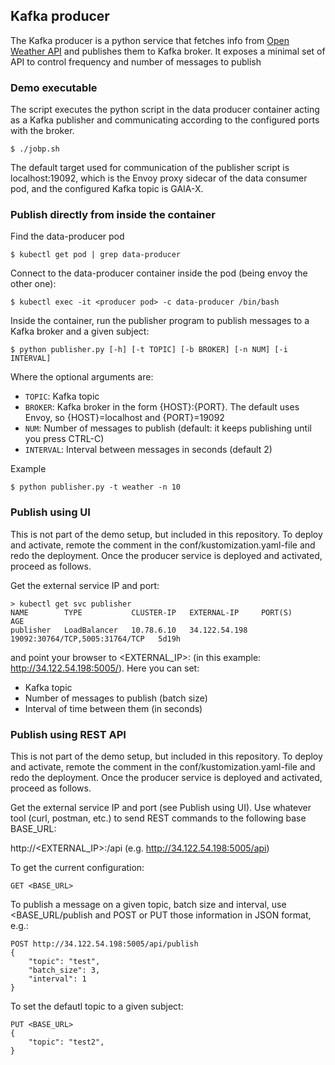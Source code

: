 ## Kafka producer

The Kafka producer is a python service that fetches info from [Open Weather API](https://openweathermap.org/api) 
and publishes them to Kafka broker. It exposes a minimal set of API to control frequency and number of messages to 
publish  

### Demo executable
The script executes the python script in the data producer container acting as a Kafka publisher and communicating according to the configured ports with the broker.

    $ ./jobp.sh
    
The default target used for communication of the publisher script is localhost:19092, which is the Envoy proxy sidecar of the data consumer pod, and the configured Kafka topic is GAIA-X.

### Publish directly from inside the container
Find the data-producer pod

    $ kubectl get pod | grep data-producer
    
Connect to the data-producer container inside the pod (being envoy the other one):

    $ kubectl exec -it <producer pod> -c data-producer /bin/bash
    
Inside the container, run the publisher program to publish messages to a Kafka broker and a given subject:

    $ python publisher.py [-h] [-t TOPIC] [-b BROKER] [-n NUM] [-i INTERVAL]
    
Where the optional arguments are:
- ````TOPIC````: Kafka topic 
- ````BROKER````: Kafka broker in the form {HOST}:{PORT}. The default uses Envoy, 
so {HOST}=localhost and {PORT}=19092
- ````NUM````: Number of messages to publish (default: it keeps publishing until you press CTRL-C) 
- ````INTERVAL````: Interval between messages in seconds (default 2)

Example

    $ python publisher.py -t weather -n 10
    
### Publish using UI
This is not part of the demo setup, but included in this repository. To deploy and activate, remote the comment in the conf/kustomization.yaml-file and redo the deployment. Once the producer service is deployed and activated, proceed as follows.

Get the external service IP and port:

    > kubectl get svc publisher
    NAME        TYPE           CLUSTER-IP   EXTERNAL-IP     PORT(S)                          AGE
    publisher   LoadBalancer   10.78.6.10   34.122.54.198   19092:30764/TCP,5005:31764/TCP   5d19h

and point your browser to <EXTERNAL_IP>:<external port> (in this example: http://34.122.54.198:5005/). 
Here you can set:
- Kafka topic
- Number of messages to publish (batch size)
- Interval of time between them (in seconds)


### Publish using REST API
This is not part of the demo setup, but included in this repository. To deploy and activate, remote the comment in the conf/kustomization.yaml-file and redo the deployment. Once the producer service is deployed and activated, proceed as follows.

Get the external service IP and port (see Publish using UI).
Use whatever tool (curl, postman, etc.) to send REST commands to the following base BASE_URL:

http://<EXTERNAL_IP>:<external port>/api (e.g. http://34.122.54.198:5005/api)

To get the current configuration:
    
    GET <BASE_URL>


To publish a message on a given topic, batch size and interval, use <BASE_URL/publish and POST or PUT 
those information in JSON format, e.g.: 

    POST http://34.122.54.198:5005/api/publish
    {
        "topic": "test",
        "batch_size": 3,
        "interval": 1
    }

To set the defautl topic to a given subject:

    PUT <BASE_URL>
    {
        "topic": "test2",
    }
